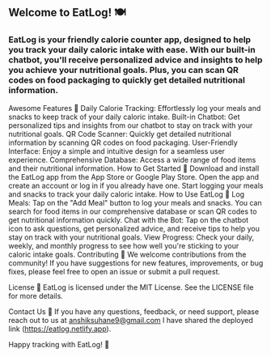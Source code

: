 ## Welcome to EatLog! 🍽️
### EatLog is your friendly calorie counter app, designed to help you track your daily caloric intake with ease. With our built-in chatbot, you'll receive personalized advice and insights to help you achieve your nutritional goals. Plus, you can scan QR codes on food packaging to quickly get detailed nutritional information.

Awesome Features 🌟
Daily Calorie Tracking: Effortlessly log your meals and snacks to keep track of your daily caloric intake.
Built-in Chatbot: Get personalized tips and insights from our chatbot to stay on track with your nutritional goals.
QR Code Scanner: Quickly get detailed nutritional information by scanning QR codes on food packaging.
User-Friendly Interface: Enjoy a simple and intuitive design for a seamless user experience.
Comprehensive Database: Access a wide range of food items and their nutritional information.
How to Get Started 🚀
Download and install the EatLog app from the App Store or Google Play Store.
Open the app and create an account or log in if you already have one.
Start logging your meals and snacks to track your daily caloric intake.
How to Use EatLog 📱
Log Meals: Tap on the "Add Meal" button to log your meals and snacks. You can search for food items in our comprehensive database or scan QR codes to get nutritional information quickly.
Chat with the Bot: Tap on the chatbot icon to ask questions, get personalized advice, and receive tips to help you stay on track with your nutritional goals.
View Progress: Check your daily, weekly, and monthly progress to see how well you're sticking to your caloric intake goals.
Contributing 🤝
We welcome contributions from the community! If you have suggestions for new features, improvements, or bug fixes, please feel free to open an issue or submit a pull request.

License 📜
EatLog is licensed under the MIT License. See the LICENSE file for more details.

Contact Us 📧
If you have any questions, feedback, or need support, please reach out to us at anshiksuhane9@gmail.com
I have shared the deployed link (https://eatlog.netlify.app).

Happy tracking with EatLog! 🎉

